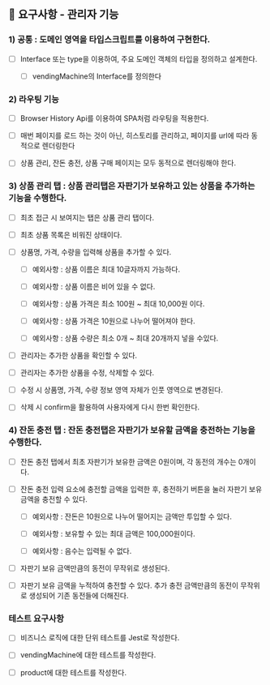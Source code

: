 ## 🎯 요구사항 - 관리자 기능

### 1) 공통 : 도메인 영역을 타입스크립트를 이용하여 구현한다.

- [ ] Interface 또는 type을 이용하여, 주요 도메인 객체의 타입을 정의하고 설계한다.

  - [ ] vendingMachine의 Interface를 정의한다

### 2) 라우팅 기능

- [ ] Browser History Api를 이용하여 SPA처럼 라우팅을 적용한다.

- [ ] 매번 페이지를 로드 하는 것이 아닌, 히스토리를 관리하고, 페이지를 url에 따라 동적으로 렌더링한다

- [ ] 상품 관리, 잔돈 충전, 상품 구매 페이지는 모두 동적으로 렌더링해야 한다.

### 3) 상품 관리 탭 : 상품 관리탭은 자판기가 보유하고 있는 상품을 추가하는 기능을 수행한다.

- [ ] 최초 접근 시 보여지는 탭은 상품 관리 탭이다.

- [ ] 최초 상품 목록은 비워진 상태이다.

- [ ] 상품명, 가격, 수량을 입력해 상품을 추가할 수 있다.

  - [ ] 예외사항 : 상품 이름은 최대 10글자까지 가능하다.

  - [ ] 예외사항 : 상품 이름은 비어 있을 수 없다.

  - [ ] 예외사항 : 상품 가격은 최소 100원 ~ 최대 10,000원 이다.

  - [ ] 예외사항 : 상품 가격은 10원으로 나누어 떨어져야 한다.

  - [ ] 예외사항 : 상품 수량은 최소 0개 ~ 최대 20개까지 넣을 수있다.

- [ ] 관리자는 추가한 상품을 확인할 수 있다.

- [ ] 관리자는 추가한 상품을 수정, 삭제할 수 있다.

- [ ] 수정 시 상품명, 가격, 수량 정보 영역 자체가 인풋 영역으로 변경된다.

- [ ] 삭제 시 confirm을 활용하여 사용자에게 다시 한번 확인한다.

### 4) 잔돈 충전 탭 : 잔돈 충전탭은 자판기가 보유할 금액을 충전하는 기능을 수행한다.

- [ ] 잔돈 충전 탭에서 최초 자판기가 보유한 금액은 0원이며, 각 동전의 개수는 0개이다.

- [ ] 잔돈 충전 입력 요소에 충전할 금액을 입력한 후, 충전하기 버튼을 눌러 자판기 보유 금액을 충전할 수 있다.

  - [ ] 예외사항 : 잔돈은 10원으로 나누어 떨어지는 금액만 투입할 수 있다.

  - [ ] 예외사항 : 보유할 수 있는 최대 금액은 100,000원이다.

  - [ ] 예외사항 : 음수는 입력될 수 없다.

- [ ] 자판기 보유 금액만큼의 동전이 무작위로 생성된다.

- [ ] 자판기 보유 금액을 누적하여 충전할 수 있다. 추가 충전 금액만큼의 동전이 무작위로 생성되어 기존 동전들에 더해진다.

### 테스트 요구사항

- [ ] 비즈니스 로직에 대한 단위 테스트를 Jest로 작성한다.

- [ ] vendingMachine에 대한 테스트를 작성한다.

- [ ] product에 대한 테스트를 작성한다.
